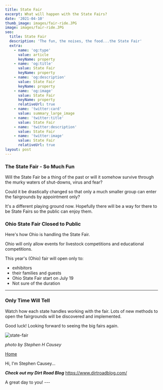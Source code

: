 ```yaml
---
title: State Fair
excerpt: What will happen with the State Fairs?
date: '2021-04-10'
thumb_image: images/fair-ride.JPG
image: images/fair-ride.JPG
seo:
  title: State Fair
  description: 'The fun, the noises, the food...the State Fair'
  extra:
    - name: 'og:type'
      value: article
      keyName: property
    - name: 'og:title'
      value: State Fair
      keyName: property
    - name: 'og:description'
      value: State Fair
      keyName: property
    - name: 'og:image'
      value: State Fair
      keyName: property
      relativeUrl: true
    - name: 'twitter:card'
      value: summary_large_image
    - name: 'twitter:title'
      value: State Fair
    - name: 'twitter:description'
      value: State Fair
    - name: 'twitter:image'
      value: State Fair
      relativeUrl: true
layout: post
---
```

### The State Fair - So Much Fun



Will the State Fair be a thing of the past or will it somehow survive through the murky waters of shut-downs, virus and fear?

Could it be drastically changed so that only a much smaller group can enter the fairgrounds by appointment only?

It's a different playing ground now. Hopefully there will be a way for there to be State Fairs so the public can enjoy them.

### Ohio State Fair Closed to Public

Here's how Ohio is handling the State Fair.

Ohio will only allow events for livestock competitions and educational competitions.

This year's (Ohio) fair will open only to:

*   exhibitors
*   their families and guests
*   Ohio State Fair start on July 19
*   Not sure of the duration

***

### Only Time Will Tell

Watch how each state handles working with the fair. Lots of new methods to open the fairgrounds will be discovered and implemented.

Good luck! Looking forward to seeing the big fairs again.

![state-fair](/images/fair-ride.JPG)

<sm>*photo by Stephen H Causey*</sm>

[Home](/)

Hi, I'm Stephen Causey...

***Check out my Dirt Road Blog***
https://www.dirtroadblog.com/

A great day to you!  ---
